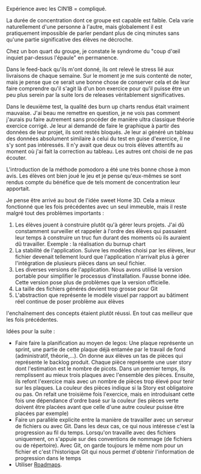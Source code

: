 Expérience avec les CIN1B = compliqué.

La durée de concentration dont ce groupe est capable est faible. Cela varie naturellement d'une personne à l'autre, mais globalement il est pratiquement impossible de parler pendant plus de cinq minutes sans qu'une partie significative des élèves ne décroche.

Chez un bon quart du groupe, je constate le syndrome du "coup d'œil inquiet par-dessus l'épaule" en permanence.

Dans le feed-back qu'ils m'ont donné, ils ont relevé le stress lié aux livraisons de chaque semaine. Sur le moment je me suis contenté de noter, mais je pense que ce serait une bonne chose de conserver cela et de leur faire comprendre qu'il s'agit là d'un bon exercice pour qu'il puisse être un peu plus serein par la suite lors de releases véritablement significatives.

Dans le deuxième test, la qualité des burn up charts rendus était vraiment mauvaise. J'ai beau me remettre en question, je ne vois pas comment j'aurais pu faire autrement sans procéder de manière ultra classique théorie exercice corrigé. Je leur ai  demandé de faire le graphique à partir des données de leur projet, ils sont restés bloqués. Je leur ai généré un tableau des données absolument similaire à celui du test en guise d'exercice, il ne s'y sont pas intéressés. Il n'y avait que deux ou trois élèves attentifs au moment où j'ai fait la correction au tableau. Les autres ont choisi de ne pas écouter.

L'introduction de la méthode pomodoro a été une très bonne chose à mon avis. Les élèves ont bien joué le jeu et je pense qu'eux-mêmes se sont rendus compte du bénéfice que de tels moment de concentration leur apportait.

Je pense être arrivé au bout de l'idée sweet Home 3D. Cela a mieux fonctionné que les fois précédentes avec un seul immeuble, mais il reste malgré tout des problèmes importants :
  1. Les élèves jouent à construire plutôt qu'à gérer leurs projets. J'ai dû constamment surveiller et rappeler à l'ordre des élèves qui passaient leur temps à construire un truc fun durant des moments où ils auraient dû travailler. Exemple : la réalisation du burnup chart
  2. La stabilité de l'application. Suivre les modèles choisi par les élèves, leur fichier devenait tellement lourd que l'application n'arrivait plus à gérer l'intégration de plusieurs pièces dans un seul fichier.
  3. Les diverses versions de l'application. Nous avons utilisé la version portable pour simplifier le processus d'installation. Fausse bonne idée. Cette version pose plus de problèmes que la version officielle.
  4. La taille des fichiers générés devient trop grosse pour Git
  5. L'abstraction que représente le modèle visuel par rapport au bâtiment réel continue de poser problème aux élèves

 l'enchaînement des concepts étaient plutôt réussi. En tout cas meilleur que les fois précédentes.

Idées pour la suite :
  - Faire faire la planification au moyen de legos: Une plaque représente un sprint, une partie de cette plaque déjà entamée par le travail de fond (administratif, théorie,...). On donne aux élèves un tas de pièces qui représente le backlog produit. Chaque pièce représente une user story dont l'estimation est le nombre de picots. Dans un premier temps, ils remplissent au mieux trois plaques avec l'ensemble des pièces. Ensuite, ils refont l'exercice mais avec un nombre de pièces trop élevé pour tenir sur les plaques. La couleur des pièces indique si la Story est obligatoire ou pas. On refait une troisième fois l'exercice, mais en introduisant cette fois une dépendance d'ordre basé sur la couleur (les pièces verte doivent être placées avant que celle d'une autre couleur puisse être placées par exemple)
  - Faire un parallèle explicite entre la manière de travailler avec un serveur de fichiers ou avec Git. Dans les deux cas, ce qui nous intéresse c'est la progression au fil du temps. Lorsqu'on travaille avec des fichiers uniquement, on s'appuie sur des conventions de nommage (de fichiers ou de répertoire). Avec Git, on garde toujours le même nom pour un fichier et c'est l'historique Git qui nous permet d'obtenir l'information de progression dans le temps
  - Utiliser [Roadmaps](https://roadmap.sh/).
